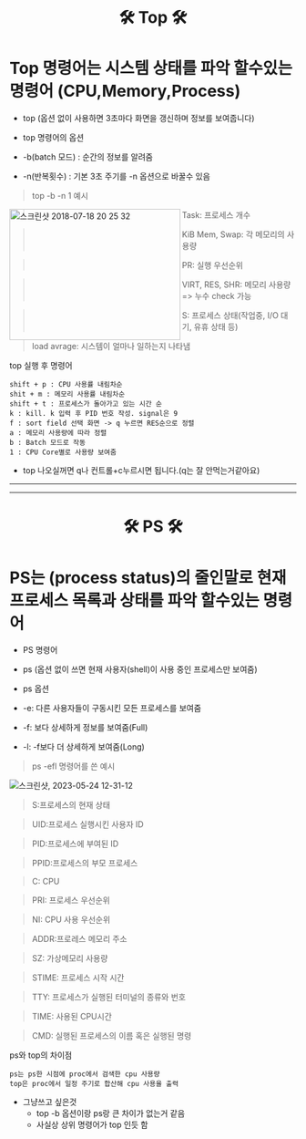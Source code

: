 
<h1 align="center"> 🛠 Top 🛠 </h1>


# Top 명령어는 시스템 상태를 파악 할수있는 명령어   (CPU,Memory,Process)

* top (옵션 없이 사용하면 3초마다 화면을 갱신하며 정보를 보여줍니다)


* top 명령어의 옵션
* -b(batch 모드) : 순간의 정보를 알려줌
* -n(반복횟수) : 기본 3초 주기를 -n 옵션으로 바꿀수 있음

> top -b -n 1 예시 
<img width="300" height="230" align="left" alt="스크린샷 2018-07-18 20 25 32" src="https://github.com/mlakdf/task/assets/133843608/96956da6-336a-42a6-846b-4d679b0c9811">


> Task: 프로세스 개수 


> KiB Mem, Swap: 각 메모리의 사용량


> PR: 실행 우선순위


> VIRT, RES, SHR: 메모리 사용량 => 누수 check 가능


> S: 프로세스 상태(작업중, I/O 대기, 유휴 상태 등)


> load avrage: 시스템이 얼마나 일하는지 나타냄


top 실행 후 명령어

    shift + p : CPU 사용률 내림차순
    shit + m : 메모리 사용률 내림차순
    shift + t : 프로세스가 돌아가고 있는 시간 순
    k : kill. k 입력 후 PID 번호 작성. signal은 9
    f : sort field 선택 화면 -> q 누르면 RES순으로 정렬
    a : 메모리 사용량에 따라 정렬
    b : Batch 모드로 작동
    1 : CPU Core별로 사용량 보여줌
    
    
* top 나오실꺼면 q나 컨트롤+c누르시면 됩니다.(q는 잘 안먹는거같아요)

---

---
<h1 align="center"> 🛠 PS 🛠 </h1>

# PS는 (process status)의 줄인말로 현재 프로세스 목록과 상태를 파악 할수있는 명령어


* PS 명령어 
* ps (옵션 없이 쓰면 현재 사용자(shell)이 사용 중인 프로세스만 보여줌)


* ps 옵션 
* -e: 다른 사용자들이 구동시킨 모든 프로세스를 보여줌
* -f: 보다 상세하게 정보를 보여줌(Full)
* -l: -f보다 더 상세하게 보여줌(Long)


> ps -efl 명령어를 쓴 예시

![스크린샷, 2023-05-24 12-31-12](https://github.com/mlakdf/task/assets/133843608/f1e64bdd-9104-4bd6-8c48-13ee5eb8f14e)


> S:프로세스의 현재 상태


> UID:프로세스 실행시킨 사용자 ID


> PID:프로세스에 부여된 ID


> PPID:프로세스의 부모 프로세스


> C: CPU


> PRI: 프로세스 우선순위


> NI: CPU 사용 우선순위


> ADDR:프로레스 메모리 주소


> SZ: 가상메모리 사용량


> STIME: 프로세스 시작 시간


> TTY: 프로세스가 실행된 터미널의 종류와 번호


> TIME: 사용된 CPU시간


> CMD: 실행된 프로세스의 이름 혹은 실행된 명령














 ps와 top의 차이점

    ps는 ps한 시점에 proc에서 검색한 cpu 사용량
    top은 proc에서 일정 주기로 합산해 cpu 사용율 출력
    
* 그냥쓰고 싶은것
    * top -b 옵션이랑 ps랑 큰 차이가 없는거 같음
    * 사실상 상위 명령어가 top 인듯 함


